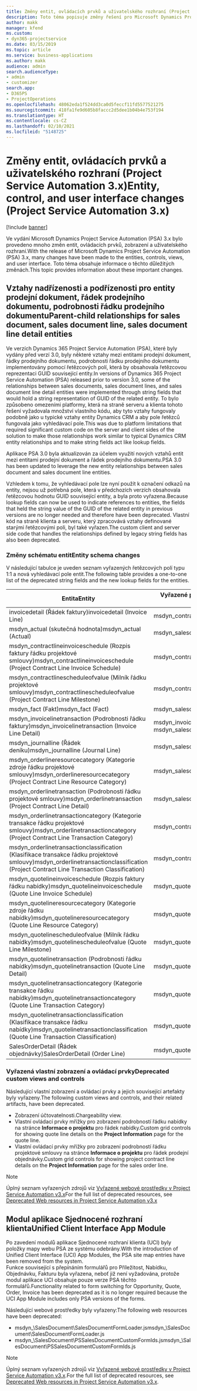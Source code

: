 ```yaml
---
title: Změny entit, ovládacích prvků a uživatelského rozhraní (Project Service Automation 3.x)
description: Toto téma popisuje změny řešení pro Microsoft Dynamics Project Service Automation 3.x.
author: makk
manager: kfend
ms.custom:
- dyn365-projectservice
ms.date: 03/15/2019
ms.topic: article
ms.service: business-applications
ms.author: makk
audience: admin
search.audienceType:
- admin
- customizer
search.app:
- D365PS
- ProjectOperations
ms.openlocfilehash: 48062eda1f524dd3ca0d5feccf11fd5577521275
ms.sourcegitcommit: 418fa1fe9d605b8faccc2d5dee1b04b4e753f194
ms.translationtype: HT
ms.contentlocale: cs-CZ
ms.lasthandoff: 02/10/2021
ms.locfileid: "5148725"
---
```

# <a name="entity-control-and-user-interface-changes-project-service-automation-3x"></a><span data-ttu-id="70d36-103">Změny entit, ovládacích prvků a uživatelského rozhraní (Project Service Automation 3.x)</span><span class="sxs-lookup"><span data-stu-id="70d36-103">Entity, control, and user interface changes (Project Service Automation 3.x)</span></span>

[!include [banner](../../includes/psa-now-project-operations.md)]


<span data-ttu-id="70d36-104">Ve vydání Microsoft Dynamics Project Service Automation (PSA) 3.x bylo provedeno mnoho změn entit, ovládacích prvků, zobrazení a uživatelského rozhraní.</span><span class="sxs-lookup"><span data-stu-id="70d36-104">With the release of Microsoft Dynamics Project Service Automation (PSA) 3.x, many changes have been made to the entities, controls, views, and user interface.</span></span> <span data-ttu-id="70d36-105">Toto téma obsahuje informace o těchto důležitých změnách.</span><span class="sxs-lookup"><span data-stu-id="70d36-105">This topic provides information about these important changes.</span></span>

## <a name="parent-child-relationships-for-sales-document-sales-document-line-sales-document-line-detail-entities"></a><span data-ttu-id="70d36-106">Vztahy nadřízenosti a podřízenosti pro entity prodejní dokument, řádek prodejního dokumentu, podrobnosti řádku prodejního dokumentu</span><span class="sxs-lookup"><span data-stu-id="70d36-106">Parent-child relationships for sales document, sales document line, sales document line detail entities</span></span>
<span data-ttu-id="70d36-107">Ve verzích Dynamics 365 Project Service Automation (PSA), které byly vydány před verzí 3.0, byly některé vztahy mezi entitami prodejní dokument, řádky prodejního dokumentu, podrobnosti řádku prodejního dokumentu implementovány pomocí řetězcových polí, která by obsahovala řetězcovou reprezentaci GUID související entity.</span><span class="sxs-lookup"><span data-stu-id="70d36-107">In versions of Dynamics 365 Project Service Automation (PSA) released prior to version 3.0, some of the relationships between sales documents, sales document lines, and sales document line detail entities were implemented through string fields that would hold a string representation of GUID of the related entity.</span></span> <span data-ttu-id="70d36-108">To bylo způsobeno omezeními platformy, která na straně serveru a klienta tohoto řešení vyžadovala množství vlastního kódu, aby tyto vztahy fungovaly podobně jako u typické vztahy entity Dynamics CRM a aby pole řetězců fungovala jako vyhledávací pole.</span><span class="sxs-lookup"><span data-stu-id="70d36-108">This was due to platform limitations that required significant custom code on the server and client sides of the solution to make those relationships work similar to typical Dynamics CRM entity relationships and to make string fields act like lookup fields.</span></span>

<span data-ttu-id="70d36-109">Aplikace PSA 3.0 byla aktualizován za účelem využití nových vztahů entit mezi entitami prodejní dokument a řádek prodejního dokumentu.</span><span class="sxs-lookup"><span data-stu-id="70d36-109">PSA 3.0 has been updated to leverage the new entity relationships between sales document and sales document line entities.</span></span>

<span data-ttu-id="70d36-110">Vzhledem k tomu, že vyhledávací pole lze nyní použít k označení odkazů na entity, nejsou už potřebná pole, která v předchozích verzích obsahovala řetězcovou hodnotu GUID související entity, a byla proto vyřazena.</span><span class="sxs-lookup"><span data-stu-id="70d36-110">Because lookup fields can now be used to indicate references to entities, the fields that held the string value of the GUID of the related entity in previous versions are no longer needed and therefore have been deprecated.</span></span> <span data-ttu-id="70d36-111">Vlastní kód na straně klienta a serveru, který zpracovává vztahy definované starými řetězcovými poli, byl také vyřazen.</span><span class="sxs-lookup"><span data-stu-id="70d36-111">The custom client and server side code that handles the relationships defined by legacy string fields has also been deprecated.</span></span>

### <a name="entity-schema-changes"></a><span data-ttu-id="70d36-112">Změny schématu entit</span><span class="sxs-lookup"><span data-stu-id="70d36-112">Entity schema changes</span></span>
<span data-ttu-id="70d36-113">V následující tabulce je uveden seznam vyřazených řetězcových polí typu 1:1 a nová vyhledávací pole entit.</span><span class="sxs-lookup"><span data-stu-id="70d36-113">The following table provides a one-to-one list of the deprecated string fields and the new lookup fields for the entities.</span></span> 

 <span data-ttu-id="70d36-114">Entita</span><span class="sxs-lookup"><span data-stu-id="70d36-114">Entity</span></span> |   <span data-ttu-id="70d36-115">Vyřazené pole (řetězcové)</span><span class="sxs-lookup"><span data-stu-id="70d36-115">Deprecated field (String)</span></span> | <span data-ttu-id="70d36-116">Nové pole (vyhledávací)</span><span class="sxs-lookup"><span data-stu-id="70d36-116">New field (Lookup)</span></span>
--- | --- | ---
<span data-ttu-id="70d36-117">invoicedetail (Řádek faktury)</span><span class="sxs-lookup"><span data-stu-id="70d36-117">invoicedetail (Invoice Line)</span></span> |  <span data-ttu-id="70d36-118">msdyn_contractline</span><span class="sxs-lookup"><span data-stu-id="70d36-118">msdyn_contractline</span></span> |    <span data-ttu-id="70d36-119">msdyn_contractlineid</span><span class="sxs-lookup"><span data-stu-id="70d36-119">msdyn_contractlineid</span></span>
<span data-ttu-id="70d36-120">msdyn_actual (skutečná hodnota)</span><span class="sxs-lookup"><span data-stu-id="70d36-120">msdyn_actual (Actual)</span></span> | <span data-ttu-id="70d36-121">msdyn_salescontractline</span><span class="sxs-lookup"><span data-stu-id="70d36-121">msdyn_salescontractline</span></span> |   <span data-ttu-id="70d36-122">msdyn_salescontractlineid</span><span class="sxs-lookup"><span data-stu-id="70d36-122">msdyn_salescontractlineid</span></span>
<span data-ttu-id="70d36-123">msdyn_contractlineinvoiceschedule (Rozpis faktury řádku projektové smlouvy)</span><span class="sxs-lookup"><span data-stu-id="70d36-123">msdyn_contractlineinvoiceschedule (Project Contract Line Invoice Schedule)</span></span> |    <span data-ttu-id="70d36-124">msdyn_contractline</span><span class="sxs-lookup"><span data-stu-id="70d36-124">msdyn_contractline</span></span> |    <span data-ttu-id="70d36-125">msdyn_contractlineid</span><span class="sxs-lookup"><span data-stu-id="70d36-125">msdyn_contractlineid</span></span>
<span data-ttu-id="70d36-126">msdyn_contractlinescheduleofvalue (Milník řádku projektové smlouvy)</span><span class="sxs-lookup"><span data-stu-id="70d36-126">msdyn_contractlinescheduleofvalue (Project Contract Line Milestone)</span></span> |   <span data-ttu-id="70d36-127">msdyn_contractline</span><span class="sxs-lookup"><span data-stu-id="70d36-127">msdyn_contractline</span></span> |    <span data-ttu-id="70d36-128">msdyn_contractlineid</span><span class="sxs-lookup"><span data-stu-id="70d36-128">msdyn_contractlineid</span></span>
<span data-ttu-id="70d36-129">msdyn_fact (Fakt)</span><span class="sxs-lookup"><span data-stu-id="70d36-129">msdyn_fact (Fact)</span></span> | <span data-ttu-id="70d36-130">msdyn_salescontractline</span><span class="sxs-lookup"><span data-stu-id="70d36-130">msdyn_salescontractline</span></span> |   <span data-ttu-id="70d36-131">msdyn_salescontractlineid</span><span class="sxs-lookup"><span data-stu-id="70d36-131">msdyn_salescontractlineid</span></span>
<span data-ttu-id="70d36-132">msdyn_invoicelinetransaction (Podrobnosti řádku faktury)</span><span class="sxs-lookup"><span data-stu-id="70d36-132">msdyn_invoicelinetransaction (Invoice Line Detail)</span></span> | <span data-ttu-id="70d36-133">msdyn_invoiceline</span><span class="sxs-lookup"><span data-stu-id="70d36-133">msdyn_invoiceline</span></span> <br> <span data-ttu-id="70d36-134">msdyn_salescontractline</span><span class="sxs-lookup"><span data-stu-id="70d36-134">msdyn_salescontractline</span></span> | <span data-ttu-id="70d36-135">msdyn_invoicelineid</span><span class="sxs-lookup"><span data-stu-id="70d36-135">msdyn_invoicelineid</span></span> <br> <span data-ttu-id="70d36-136">msdyn_salescontractlineid</span><span class="sxs-lookup"><span data-stu-id="70d36-136">msdyn_salescontractlineid</span></span>
<span data-ttu-id="70d36-137">msdyn_journalline (Řádek deníku)</span><span class="sxs-lookup"><span data-stu-id="70d36-137">msdyn_journalline (Journal Line)</span></span> |  <span data-ttu-id="70d36-138">msdyn_salescontractline</span><span class="sxs-lookup"><span data-stu-id="70d36-138">msdyn_salescontractline</span></span> |   <span data-ttu-id="70d36-139">msdyn_salescontractlineid</span><span class="sxs-lookup"><span data-stu-id="70d36-139">msdyn_salescontractlineid</span></span>
<span data-ttu-id="70d36-140">msdyn_orderlineresourcecategory (Kategorie zdroje řádku projektové smlouvy)</span><span class="sxs-lookup"><span data-stu-id="70d36-140">msdyn_orderlineresourcecategory (Project Contract Line Resource Category)</span></span> | <span data-ttu-id="70d36-141">msdyn_salescontractline</span><span class="sxs-lookup"><span data-stu-id="70d36-141">msdyn_salescontractline</span></span> |   <span data-ttu-id="70d36-142">msdyn_contractlineid</span><span class="sxs-lookup"><span data-stu-id="70d36-142">msdyn_contractlineid</span></span>
<span data-ttu-id="70d36-143">msdyn_orderlinetransaction (Podrobnosti řádku projektové smlouvy)</span><span class="sxs-lookup"><span data-stu-id="70d36-143">msdyn_orderlinetransaction (Project Contract Line Detail)</span></span> | <span data-ttu-id="70d36-144">msdyn_salescontractline</span><span class="sxs-lookup"><span data-stu-id="70d36-144">msdyn_salescontractline</span></span> |   <span data-ttu-id="70d36-145">msdyn_salescontractlineid</span><span class="sxs-lookup"><span data-stu-id="70d36-145">msdyn_salescontractlineid</span></span>
<span data-ttu-id="70d36-146">msdyn_orderlinetransactioncategory (Kategorie transakce řádku projektové smlouvy)</span><span class="sxs-lookup"><span data-stu-id="70d36-146">msdyn_orderlinetransactioncategory (Project Contract Line Transaction Category)</span></span> |   <span data-ttu-id="70d36-147">msdyn_contractline</span><span class="sxs-lookup"><span data-stu-id="70d36-147">msdyn_contractline</span></span> |    <span data-ttu-id="70d36-148">msdyn_contractlineid</span><span class="sxs-lookup"><span data-stu-id="70d36-148">msdyn_contractlineid</span></span>
<span data-ttu-id="70d36-149">msdyn_orderlinetransactionclassification (Klasifikace transakce řádku projektové smlouvy)</span><span class="sxs-lookup"><span data-stu-id="70d36-149">msdyn_orderlinetransactionclassification (Project Contract Line Transaction Classification)</span></span> |   <span data-ttu-id="70d36-150">msdyn_contractline</span><span class="sxs-lookup"><span data-stu-id="70d36-150">msdyn_contractline</span></span> |    <span data-ttu-id="70d36-151">msdyn_contractlineid</span><span class="sxs-lookup"><span data-stu-id="70d36-151">msdyn_contractlineid</span></span>
<span data-ttu-id="70d36-152">msdyn_quotelineinvoiceschedule (Rozpis faktury řádku nabídky)</span><span class="sxs-lookup"><span data-stu-id="70d36-152">msdyn_quotelineinvoiceschedule (Quote Line Invoice Schedule)</span></span> |  <span data-ttu-id="70d36-153">msdyn_quoteline</span><span class="sxs-lookup"><span data-stu-id="70d36-153">msdyn_quoteline</span></span> |   <span data-ttu-id="70d36-154">msdyn_quotelineid</span><span class="sxs-lookup"><span data-stu-id="70d36-154">msdyn_quotelineid</span></span>
<span data-ttu-id="70d36-155">msdyn_quotelineresourcecategory (Kategorie zdroje řádku nabídky)</span><span class="sxs-lookup"><span data-stu-id="70d36-155">msdyn_quotelineresourcecategory (Quote Line Resource Category)</span></span> |    <span data-ttu-id="70d36-156">msdyn_quoteline</span><span class="sxs-lookup"><span data-stu-id="70d36-156">msdyn_quoteline</span></span> |   <span data-ttu-id="70d36-157">msdyn_quotelineid</span><span class="sxs-lookup"><span data-stu-id="70d36-157">msdyn_quotelineid</span></span>
<span data-ttu-id="70d36-158">msdyn_quotelinescheduleofvalue (Milník řádku nabídky)</span><span class="sxs-lookup"><span data-stu-id="70d36-158">msdyn_quotelinescheduleofvalue (Quote Line Milestone)</span></span> | <span data-ttu-id="70d36-159">msdyn_quoteline</span><span class="sxs-lookup"><span data-stu-id="70d36-159">msdyn_quoteline</span></span> |   <span data-ttu-id="70d36-160">msdyn_quotelineid</span><span class="sxs-lookup"><span data-stu-id="70d36-160">msdyn_quotelineid</span></span>
<span data-ttu-id="70d36-161">msdyn_quotelinetransaction (Podrobnosti řádku nabídky)</span><span class="sxs-lookup"><span data-stu-id="70d36-161">msdyn_quotelinetransaction (Quote Line Detail)</span></span> |    <span data-ttu-id="70d36-162">msdyn_quoteline</span><span class="sxs-lookup"><span data-stu-id="70d36-162">msdyn_quoteline</span></span> |   <span data-ttu-id="70d36-163">msdyn_quotelineid</span><span class="sxs-lookup"><span data-stu-id="70d36-163">msdyn_quotelineid</span></span>
<span data-ttu-id="70d36-164">msdyn_quotelinetransactioncategory (Kategorie transakce řádku nabídky)</span><span class="sxs-lookup"><span data-stu-id="70d36-164">msdyn_quotelinetransactioncategory (Quote Line Transaction Category)</span></span> |  <span data-ttu-id="70d36-165">msdyn_quoteline</span><span class="sxs-lookup"><span data-stu-id="70d36-165">msdyn_quoteline</span></span> |   <span data-ttu-id="70d36-166">msdyn_quotelineid</span><span class="sxs-lookup"><span data-stu-id="70d36-166">msdyn_quotelineid</span></span>
<span data-ttu-id="70d36-167">msdyn_quotelinetransactionclassification (Klasifikace transakce řádku nabídky)</span><span class="sxs-lookup"><span data-stu-id="70d36-167">msdyn_quotelinetransactionclassification (Quote Line Transaction Classification)</span></span> |  <span data-ttu-id="70d36-168">msdyn_quoteline</span><span class="sxs-lookup"><span data-stu-id="70d36-168">msdyn_quoteline</span></span> |   <span data-ttu-id="70d36-169">msdyn_quotelineid</span><span class="sxs-lookup"><span data-stu-id="70d36-169">msdyn_quotelineid</span></span>
<span data-ttu-id="70d36-170">SalesOrderDetail (Řádek objednávky)</span><span class="sxs-lookup"><span data-stu-id="70d36-170">SalesOrderDetail (Order Line)</span></span> | <span data-ttu-id="70d36-171">msdyn_quotelineid</span><span class="sxs-lookup"><span data-stu-id="70d36-171">msdyn_quotelineid</span></span> | <span data-ttu-id="70d36-172">msdyn_quoteline</span><span class="sxs-lookup"><span data-stu-id="70d36-172">msdyn_quoteline</span></span> 

### <a name="deprecated-custom-views-and-controls"></a><span data-ttu-id="70d36-173">Vyřazená vlastní zobrazení a ovládací prvky</span><span class="sxs-lookup"><span data-stu-id="70d36-173">Deprecated custom views and controls</span></span>
<span data-ttu-id="70d36-174">Následující vlastní zobrazení a ovládací prvky a jejich související artefakty byly vyřazeny.</span><span class="sxs-lookup"><span data-stu-id="70d36-174">The following custom views and controls, and their related artifacts, have been deprecated.</span></span>

- <span data-ttu-id="70d36-175">Zobrazení účtovatelnosti.</span><span class="sxs-lookup"><span data-stu-id="70d36-175">Chargeability view.</span></span>
- <span data-ttu-id="70d36-176">Vlastní ovládací prvky mřížky pro zobrazení podrobností řádku nabídky na stránce **Informace o projektu** pro řádek nabídky.</span><span class="sxs-lookup"><span data-stu-id="70d36-176">Custom grid controls for showing quote line details on the **Project Information** page for the quote line.</span></span>
- <span data-ttu-id="70d36-177">Vlastní ovládací prvky mřížky pro zobrazení podrobností řádku projektové smlouvy na stránce **Informace o projektu** pro řádek prodejní objednávky.</span><span class="sxs-lookup"><span data-stu-id="70d36-177">Custom grid controls for showing project contract line details on the **Project Information** page for the sales order line.</span></span>

> [!NOTE]
> <span data-ttu-id="70d36-178">Úplný seznam vyřazených zdrojů viz [Vyřazené webové prostředky v Project Service Automation v3.x](../developer-guides/web-resources-deprecated-v3.x.md)</span><span class="sxs-lookup"><span data-stu-id="70d36-178">For the full list of deprecated resources, see [Deprecated Web resources in Project Service Automation v3.x](../developer-guides/web-resources-deprecated-v3.x.md)</span></span>

## <a name="unified-client-interface-app-module"></a><span data-ttu-id="70d36-179">Modul aplikace Sjednocené rozhraní klienta</span><span class="sxs-lookup"><span data-stu-id="70d36-179">Unified Client Interface App Module</span></span>
<span data-ttu-id="70d36-180">Po zavedení modulů aplikace Sjednocené rozhraní klienta (UCI) byly položky mapy webu PSA ze systému odebrány.</span><span class="sxs-lookup"><span data-stu-id="70d36-180">With the introduction of Unified Client Interface (UCI) App Modules, the PSA site map entries have been removed from the system.</span></span>  
<span data-ttu-id="70d36-181">Funkce související s přepínáním formulářů pro Příležitost, Nabídku, Objednávku, Fakturu byla vyřazena, neboť již není vyžadována, protože modul aplikace UCI obsahuje pouze verze PSA těchto formulářů.</span><span class="sxs-lookup"><span data-stu-id="70d36-181">Functionality related to form switching for Opportunity, Quote, Order, Invoice has been deprecated as it is no longer required because the UCI App Module includes only PSA versions of the forms.</span></span>  

<span data-ttu-id="70d36-182">Následující webové prostředky byly vyřazeny:</span><span class="sxs-lookup"><span data-stu-id="70d36-182">The following web resources have been deprecated:</span></span>

- <span data-ttu-id="70d36-183">msdyn_\SalesDocument\SalesDocumentFormLoader.js</span><span class="sxs-lookup"><span data-stu-id="70d36-183">msdyn_\SalesDocument\SalesDocumentFormLoader.js</span></span>
- <span data-ttu-id="70d36-184">msdyn_\SalesDocument\PSSalesDocumentCustomFormIds.js</span><span class="sxs-lookup"><span data-stu-id="70d36-184">msdyn_\SalesDocument\PSSalesDocumentCustomFormIds.js</span></span>

> [!NOTE]
> <span data-ttu-id="70d36-185">Úplný seznam vyřazených zdrojů viz [Vyřazené webové prostředky v Project Service Automation v3.x](../developer-guides/web-resources-deprecated-v3.x.md).</span><span class="sxs-lookup"><span data-stu-id="70d36-185">For the full list of deprecated resources, see [Deprecated Web resources in Project Service Automation v3.x](../developer-guides/web-resources-deprecated-v3.x.md).</span></span>


